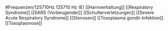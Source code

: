 #Frequenzen/125710Hz
125710 Hz (E)
[[Harnverhaltung]]
[[Respiratory Syndrome]]
[[SARS (Vorbeugende)]]
[[Schulterverletzungen]]
[[Severe Acute Respiratory Syndrome]]
[[Stenosen]]
[[Toxoplasma gondii-Infektion]]
[[Toxoplasmose]]